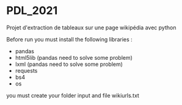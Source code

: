 # PDL_2021
Projet d'extraction de tableaux sur une page wikipédia avec python

Before run you must install the following libraries :
- pandas
- html5lib (pandas need to solve some problem)
- lxml (pandas need to solve some problem)
- requests
- bs4
- os

you must create your folder input and file wikiurls.txt